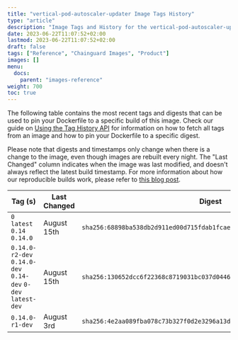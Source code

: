 ```yaml
---
title: "vertical-pod-autoscaler-updater Image Tags History"
type: "article"
description: "Image Tags and History for the vertical-pod-autoscaler-updater Chainguard Image"
date: 2023-06-22T11:07:52+02:00
lastmod: 2023-06-22T11:07:52+02:00
draft: false
tags: ["Reference", "Chainguard Images", "Product"]
images: []
menu:
  docs:
    parent: "images-reference"
weight: 700
toc: true
---
```


The following table contains the most recent tags and digests that can be used to pin your Dockerfile to a specific build of this image. Check our guide on [Using the Tag History API](/chainguard/chainguard-images/using-the-tag-history-api/) for information on how to fetch all tags from an image and how to pin your Dockerfile to a specific digest.

Please note that digests and timestamps only change when there is a change to the image, even though images are rebuilt every night. The "Last Changed" column indicates when the image was last modified, and doesn't always reflect the latest build timestamp. For more information about how our reproducible builds work, please refer to [this blog post](https://www.chainguard.dev/unchained/reproducing-chainguards-reproducible-image-builds).

| Tag (s)                                                       | Last Changed | Digest                                                                    |
|---------------------------------------------------------------|--------------|---------------------------------------------------------------------------|
|  `0` `latest` `0.14` `0.14.0`                                 | August 15th  | `sha256:68898ba538db2d911ed00d715fdab1fcae90a75e00c811de0348a87f974203e8` |
|  `0.14.0-r2-dev` `0.14.0-dev` `0.14-dev` `0-dev` `latest-dev` | August 15th  | `sha256:130652dcc6f22368c8719031bc037d0446f27b12f7356f99e5abea081c953743` |
|  `0.14.0-r1-dev`                                              | August 3rd   | `sha256:4e2aa089fba078c73b327f0d2e3296a13d0806afd7976aa7f9de9e27a39ae173` |
